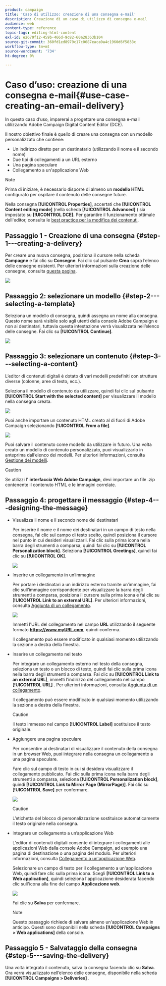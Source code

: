 ```yaml
---
product: campaign
title: 'Caso di utilizzo: creazione di una consegna e-mail'
description: Creazione di un caso di utilizzo di consegna e-mail
audience: web
content-type: reference
topic-tags: editing-html-content
exl-id: e2679f12-459b-466d-9c82-60a28363b104
source-git-commit: 360fd1ed8970c17c0687eaca0a4c1960d6f5838c
workflow-type: tm+mt
source-wordcount: '734'
ht-degree: 0%

---
```


# Caso d’uso: creazione di una consegna e-mail{#use-case-creating-an-email-delivery}

In questo caso d’uso, imparerai a progettare una consegna e-mail utilizzando Adobe Campaign Digital Content Editor (DCE).

Il nostro obiettivo finale è quello di creare una consegna con un modello personalizzato che contiene:

* Un indirizzo diretto per un destinatario (utilizzando il nome e il secondo nome)
* Due tipi di collegamenti a un URL esterno
* Una pagina speculare
* Collegamento a un&#39;applicazione Web

>[!NOTE]
>
>Prima di iniziare, è necessario disporre di almeno un **modello HTML** configurato per ospitare il contenuto delle consegne future.
>
>Nella consegna **[!UICONTROL Properties]**, accertati che **[!UICONTROL Content editing mode]** (nella scheda **[!UICONTROL Advanced]** ) sia impostato su **[!UICONTROL DCE]**. Per garantire il funzionamento ottimale dell&#39;editor, consulta le [best practice per la modifica dei contenuti](content-editing-best-practices.md).

## Passaggio 1 - Creazione di una consegna {#step-1---creating-a-delivery}

Per creare una nuova consegna, posiziona il cursore nella scheda **Campagne** e fai clic su **Consegne**. Fai clic sul pulsante **Crea** sopra l’elenco delle consegne esistenti. Per ulteriori informazioni sulla creazione delle consegne, consulta [questa pagina](../../delivery/using/about-email-channel.md).

![](assets/delivery_step_1.png)

## Passaggio 2: selezionare un modello {#step-2---selecting-a-template}

Seleziona un modello di consegna, quindi assegna un nome alla consegna. Questo nome sarà visibile solo agli utenti della console Adobe Campaign e non ai destinatari, tuttavia questa intestazione verrà visualizzata nell’elenco delle consegne. Fai clic su **[!UICONTROL Continue]**.

![](assets/dce_delivery_model.png)

## Passaggio 3: selezionare un contenuto {#step-3---selecting-a-content}

L’editor di contenuti digitali è dotato di vari modelli predefiniti con strutture diverse (colonne, aree di testo, ecc.).

Seleziona il modello di contenuto da utilizzare, quindi fai clic sul pulsante **[!UICONTROL Start with the selected content]** per visualizzare il modello nella consegna creata.

![](assets/dce_select_model.png)

Puoi anche importare un contenuto HTML creato al di fuori di Adobe Campaign selezionando **[!UICONTROL From a file]**.

![](assets/dce_select_from_file_template.png)

Puoi salvare il contenuto come modello da utilizzare in futuro. Una volta creato un modello di contenuto personalizzato, puoi visualizzarlo in anteprima dall’elenco dei modelli. Per ulteriori informazioni, consulta [Gestione dei modelli](template-management.md).

>[!CAUTION]
>
>Se utilizzi l&#39; **interfaccia Web Adobe Campaign**, devi importare un file .zip contenente il contenuto HTML e le immagini correlate.

## Passaggio 4: progettare il messaggio {#step-4---designing-the-message}

* Visualizza il nome e il secondo nome dei destinatari

   Per inserire il nome e il nome dei destinatari in un campo di testo nella consegna, fai clic sul campo di testo scelto, quindi posiziona il cursore nel punto in cui desideri visualizzarli. Fai clic sulla prima icona nella barra degli strumenti a comparsa, quindi fai clic su **[!UICONTROL Personalization block]**. Seleziona **[!UICONTROL Greetings]**, quindi fai clic su **[!UICONTROL OK]**.

   ![](assets/dce_personalizationblock_greetings.png)

* Inserire un collegamento in un’immagine

   Per portare i destinatari a un indirizzo esterno tramite un’immagine, fai clic sull’immagine corrispondente per visualizzare la barra degli strumenti a comparsa, posiziona il cursore sulla prima icona e fai clic su **[!UICONTROL Link to an external URL]**. Per ulteriori informazioni, consulta [Aggiunta di un collegamento](editing-content.md#adding-a-link).

   ![](assets/dce_externalpage.png)

   Immetti l&#39;URL del collegamento nel campo **URL** utilizzando il seguente formato **https://www.myURL.com**, quindi conferma.

   Il collegamento può essere modificato in qualsiasi momento utilizzando la sezione a destra della finestra.

* Inserire un collegamento nel testo

   Per integrare un collegamento esterno nel testo della consegna, seleziona un testo o un blocco di testo, quindi fai clic sulla prima icona nella barra degli strumenti a comparsa. Fai clic su **[!UICONTROL Link to an external URL]**, immetti l’indirizzo del collegamento nel campo **[!UICONTROL URL]** . Per ulteriori informazioni, consulta [Aggiunta di un collegamento](editing-content.md#adding-a-link).

   Il collegamento può essere modificato in qualsiasi momento utilizzando la sezione a destra della finestra.

   >[!CAUTION]
   >
   >Il testo immesso nel campo **[!UICONTROL Label]** sostituisce il testo originale.

* Aggiungere una pagina speculare

   Per consentire ai destinatari di visualizzare il contenuto della consegna in un browser Web, puoi integrare nella consegna un collegamento a una pagina speculare.

   Fare clic sul campo di testo in cui si desidera visualizzare il collegamento pubblicato. Fai clic sulla prima icona nella barra degli strumenti a comparsa, seleziona **[!UICONTROL Personalization block]**, quindi **[!UICONTROL Link to Mirror Page (MirrorPage)]**. Fai clic su **[!UICONTROL Save]** per confermare.

   ![](assets/dce_mirrorpage.png)

   >[!CAUTION]
   >
   >L’etichetta del blocco di personalizzazione sostituisce automaticamente il testo originale nella consegna.

* Integrare un collegamento a un’applicazione Web

   L’editor di contenuti digitali consente di integrare i collegamenti alle applicazioni Web dalla console Adobe Campaign, ad esempio una pagina di destinazione o una pagina del modulo. Per ulteriori informazioni, consulta [Collegamento a un&#39;applicazione Web](editing-content.md#link-to-a-web-application).

   Selezionare un campo di testo per il collegamento a un&#39;applicazione Web, quindi fare clic sulla prima icona. Scegli **[!UICONTROL Link to a Web application]**, quindi seleziona l&#39;applicazione desiderata facendo clic sull&#39;icona alla fine del campo **Applicazione web**.

   ![](assets/dce_webapp.png)

   Fai clic su **Salva** per confermare.

   >[!NOTE]
   >
   >Questo passaggio richiede di salvare almeno un&#39;applicazione Web in anticipo. Questi sono disponibili nella scheda **[!UICONTROL Campaigns > Web applications]** della console.

## Passaggio 5 - Salvataggio della consegna {#step-5---saving-the-delivery}

Una volta integrato il contenuto, salva la consegna facendo clic su **Salva**. Ora verrà visualizzato nell’elenco delle consegne, disponibile nella scheda **[!UICONTROL Campaigns > Deliveries]** .

